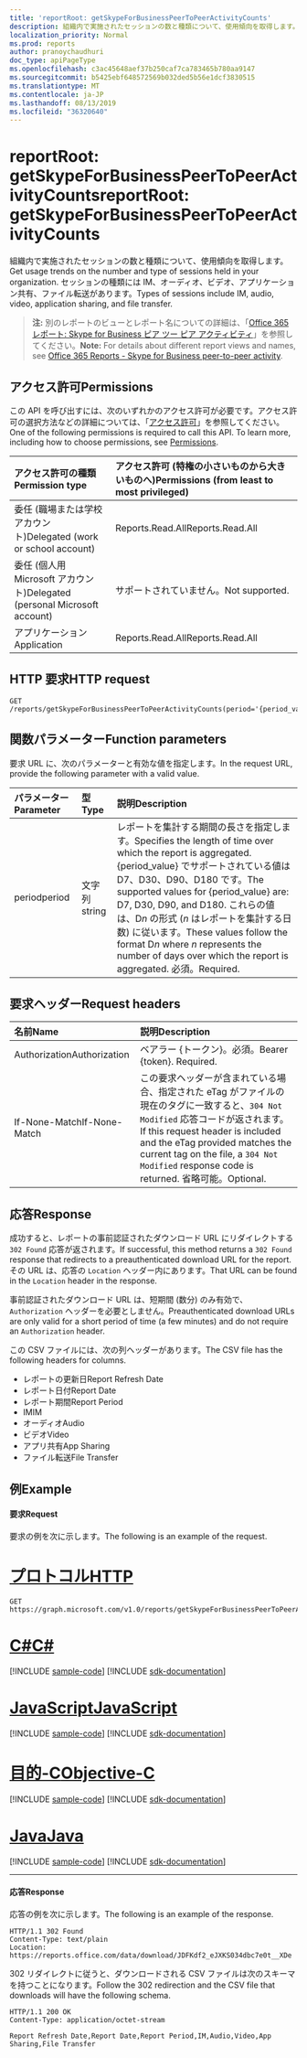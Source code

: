 ```yaml
---
title: 'reportRoot: getSkypeForBusinessPeerToPeerActivityCounts'
description: 組織内で実施されたセッションの数と種類について、使用傾向を取得します。 セッションの種類には IM、オーディオ、ビデオ、アプリケーション共有、ファイル転送があります。
localization_priority: Normal
ms.prod: reports
author: pranoychaudhuri
doc_type: apiPageType
ms.openlocfilehash: c3ac45648aef37b250caf7ca783465b780aa9147
ms.sourcegitcommit: b5425ebf648572569b032ded5b56e1dcf3830515
ms.translationtype: MT
ms.contentlocale: ja-JP
ms.lasthandoff: 08/13/2019
ms.locfileid: "36320640"
---
```

# <a name="reportroot-getskypeforbusinesspeertopeeractivitycounts"></a><span data-ttu-id="9bffa-104">reportRoot: getSkypeForBusinessPeerToPeerActivityCounts</span><span class="sxs-lookup"><span data-stu-id="9bffa-104">reportRoot: getSkypeForBusinessPeerToPeerActivityCounts</span></span>

<span data-ttu-id="9bffa-105">組織内で実施されたセッションの数と種類について、使用傾向を取得します。</span><span class="sxs-lookup"><span data-stu-id="9bffa-105">Get usage trends on the number and type of sessions held in your organization.</span></span> <span data-ttu-id="9bffa-106">セッションの種類には IM、オーディオ、ビデオ、アプリケーション共有、ファイル転送があります。</span><span class="sxs-lookup"><span data-stu-id="9bffa-106">Types of sessions include IM, audio, video, application sharing, and file transfer.</span></span>

> <span data-ttu-id="9bffa-107">**注:** 別のレポートのビューとレポート名についての詳細は、「[Office 365 レポート: Skype for Business ピア ツー ピア アクティビティ](https://support.office.com/client/Skype-for-Business-Online-peertopeer-activity-d3b2d569-4ee9-44b8-92bf-d518142f0713)」を参照してください。</span><span class="sxs-lookup"><span data-stu-id="9bffa-107">**Note:** For details about different report views and names, see [Office 365 Reports - Skype for Business peer-to-peer activity](https://support.office.com/client/Skype-for-Business-Online-peertopeer-activity-d3b2d569-4ee9-44b8-92bf-d518142f0713).</span></span>

## <a name="permissions"></a><span data-ttu-id="9bffa-108">アクセス許可</span><span class="sxs-lookup"><span data-stu-id="9bffa-108">Permissions</span></span>

<span data-ttu-id="9bffa-p103">この API を呼び出すには、次のいずれかのアクセス許可が必要です。アクセス許可の選択方法などの詳細については、「[アクセス許可](/graph/permissions-reference)」を参照してください。</span><span class="sxs-lookup"><span data-stu-id="9bffa-p103">One of the following permissions is required to call this API. To learn more, including how to choose permissions, see [Permissions](/graph/permissions-reference).</span></span>

| <span data-ttu-id="9bffa-111">アクセス許可の種類</span><span class="sxs-lookup"><span data-stu-id="9bffa-111">Permission type</span></span>                        | <span data-ttu-id="9bffa-112">アクセス許可 (特権の小さいものから大きいものへ)</span><span class="sxs-lookup"><span data-stu-id="9bffa-112">Permissions (from least to most privileged)</span></span> |
| :------------------------------------- | :--------------------------------------- |
| <span data-ttu-id="9bffa-113">委任 (職場または学校アカウント)</span><span class="sxs-lookup"><span data-stu-id="9bffa-113">Delegated (work or school account)</span></span>     | <span data-ttu-id="9bffa-114">Reports.Read.All</span><span class="sxs-lookup"><span data-stu-id="9bffa-114">Reports.Read.All</span></span>                         |
| <span data-ttu-id="9bffa-115">委任 (個人用 Microsoft アカウント)</span><span class="sxs-lookup"><span data-stu-id="9bffa-115">Delegated (personal Microsoft account)</span></span> | <span data-ttu-id="9bffa-116">サポートされていません。</span><span class="sxs-lookup"><span data-stu-id="9bffa-116">Not supported.</span></span>                           |
| <span data-ttu-id="9bffa-117">アプリケーション</span><span class="sxs-lookup"><span data-stu-id="9bffa-117">Application</span></span>                            | <span data-ttu-id="9bffa-118">Reports.Read.All</span><span class="sxs-lookup"><span data-stu-id="9bffa-118">Reports.Read.All</span></span>                         |

## <a name="http-request"></a><span data-ttu-id="9bffa-119">HTTP 要求</span><span class="sxs-lookup"><span data-stu-id="9bffa-119">HTTP request</span></span>


<!-- { "blockType": "ignored" } --> 

```http
GET /reports/getSkypeForBusinessPeerToPeerActivityCounts(period='{period_value}')
```

## <a name="function-parameters"></a><span data-ttu-id="9bffa-120">関数パラメーター</span><span class="sxs-lookup"><span data-stu-id="9bffa-120">Function parameters</span></span>

<span data-ttu-id="9bffa-121">要求 URL に、次のパラメーターと有効な値を指定します。</span><span class="sxs-lookup"><span data-stu-id="9bffa-121">In the request URL, provide the following parameter with a valid value.</span></span>

| <span data-ttu-id="9bffa-122">パラメーター</span><span class="sxs-lookup"><span data-stu-id="9bffa-122">Parameter</span></span> | <span data-ttu-id="9bffa-123">型</span><span class="sxs-lookup"><span data-stu-id="9bffa-123">Type</span></span>   | <span data-ttu-id="9bffa-124">説明</span><span class="sxs-lookup"><span data-stu-id="9bffa-124">Description</span></span>                              |
| :-------- | :----- | :--------------------------------------- |
| <span data-ttu-id="9bffa-125">period</span><span class="sxs-lookup"><span data-stu-id="9bffa-125">period</span></span>    | <span data-ttu-id="9bffa-126">文字列</span><span class="sxs-lookup"><span data-stu-id="9bffa-126">string</span></span> | <span data-ttu-id="9bffa-127">レポートを集計する期間の長さを指定します。</span><span class="sxs-lookup"><span data-stu-id="9bffa-127">Specifies the length of time over which the report is aggregated.</span></span> <span data-ttu-id="9bffa-128">{period_value} でサポートされている値は D7、D30、D90、D180 です。</span><span class="sxs-lookup"><span data-stu-id="9bffa-128">The supported values for {period_value} are: D7, D30, D90, and D180.</span></span> <span data-ttu-id="9bffa-129">これらの値は、D*n* の形式 (*n* はレポートを集計する日数) に従います。</span><span class="sxs-lookup"><span data-stu-id="9bffa-129">These values follow the format D*n* where *n* represents the number of days over which the report is aggregated.</span></span> <span data-ttu-id="9bffa-130">必須。</span><span class="sxs-lookup"><span data-stu-id="9bffa-130">Required.</span></span> |

## <a name="request-headers"></a><span data-ttu-id="9bffa-131">要求ヘッダー</span><span class="sxs-lookup"><span data-stu-id="9bffa-131">Request headers</span></span>

| <span data-ttu-id="9bffa-132">名前</span><span class="sxs-lookup"><span data-stu-id="9bffa-132">Name</span></span>          | <span data-ttu-id="9bffa-133">説明</span><span class="sxs-lookup"><span data-stu-id="9bffa-133">Description</span></span>                              |
| :------------ | :--------------------------------------- |
| <span data-ttu-id="9bffa-134">Authorization</span><span class="sxs-lookup"><span data-stu-id="9bffa-134">Authorization</span></span> | <span data-ttu-id="9bffa-p105">ベアラー {トークン}。必須。</span><span class="sxs-lookup"><span data-stu-id="9bffa-p105">Bearer {token}. Required.</span></span>                |
| <span data-ttu-id="9bffa-137">If-None-Match</span><span class="sxs-lookup"><span data-stu-id="9bffa-137">If-None-Match</span></span> | <span data-ttu-id="9bffa-138">この要求ヘッダーが含まれている場合、指定された eTag がファイルの現在のタグに一致すると、`304 Not Modified` 応答コードが返されます。</span><span class="sxs-lookup"><span data-stu-id="9bffa-138">If this request header is included and the eTag provided matches the current tag on the file, a `304 Not Modified` response code is returned.</span></span> <span data-ttu-id="9bffa-139">省略可能。</span><span class="sxs-lookup"><span data-stu-id="9bffa-139">Optional.</span></span> |

## <a name="response"></a><span data-ttu-id="9bffa-140">応答</span><span class="sxs-lookup"><span data-stu-id="9bffa-140">Response</span></span>

<span data-ttu-id="9bffa-141">成功すると、レポートの事前認証されたダウンロード URL にリダイレクトする `302 Found` 応答が返されます。</span><span class="sxs-lookup"><span data-stu-id="9bffa-141">If successful, this method returns a `302 Found` response that redirects to a preauthenticated download URL for the report.</span></span> <span data-ttu-id="9bffa-142">その URL は、応答の `Location` ヘッダー内にあります。</span><span class="sxs-lookup"><span data-stu-id="9bffa-142">That URL can be found in the `Location` header in the response.</span></span>

<span data-ttu-id="9bffa-143">事前認証されたダウンロード URL は、短期間 (数分) のみ有効で、`Authorization` ヘッダーを必要としません。</span><span class="sxs-lookup"><span data-stu-id="9bffa-143">Preauthenticated download URLs are only valid for a short period of time (a few minutes) and do not require an `Authorization` header.</span></span>

<span data-ttu-id="9bffa-144">この CSV ファイルには、次の列ヘッダーがあります。</span><span class="sxs-lookup"><span data-stu-id="9bffa-144">The CSV file has the following headers for columns.</span></span>

- <span data-ttu-id="9bffa-145">レポートの更新日</span><span class="sxs-lookup"><span data-stu-id="9bffa-145">Report Refresh Date</span></span>
- <span data-ttu-id="9bffa-146">レポート日付</span><span class="sxs-lookup"><span data-stu-id="9bffa-146">Report Date</span></span>
- <span data-ttu-id="9bffa-147">レポート期間</span><span class="sxs-lookup"><span data-stu-id="9bffa-147">Report Period</span></span>
- <span data-ttu-id="9bffa-148">IM</span><span class="sxs-lookup"><span data-stu-id="9bffa-148">IM</span></span>
- <span data-ttu-id="9bffa-149">オーディオ</span><span class="sxs-lookup"><span data-stu-id="9bffa-149">Audio</span></span>
- <span data-ttu-id="9bffa-150">ビデオ</span><span class="sxs-lookup"><span data-stu-id="9bffa-150">Video</span></span>
- <span data-ttu-id="9bffa-151">アプリ共有</span><span class="sxs-lookup"><span data-stu-id="9bffa-151">App Sharing</span></span>
- <span data-ttu-id="9bffa-152">ファイル転送</span><span class="sxs-lookup"><span data-stu-id="9bffa-152">File Transfer</span></span>

## <a name="example"></a><span data-ttu-id="9bffa-153">例</span><span class="sxs-lookup"><span data-stu-id="9bffa-153">Example</span></span>

#### <a name="request"></a><span data-ttu-id="9bffa-154">要求</span><span class="sxs-lookup"><span data-stu-id="9bffa-154">Request</span></span>

<span data-ttu-id="9bffa-155">要求の例を次に示します。</span><span class="sxs-lookup"><span data-stu-id="9bffa-155">The following is an example of the request.</span></span>


# <a name="httptabhttp"></a>[<span data-ttu-id="9bffa-156">プロトコル</span><span class="sxs-lookup"><span data-stu-id="9bffa-156">HTTP</span></span>](#tab/http)
<!--{
  "blockType": "request",
  "isComposable": true,
  "name": "reportroot_getskypeforbusinesspeertopeeractivitycounts"
}-->

```http
GET https://graph.microsoft.com/v1.0/reports/getSkypeForBusinessPeerToPeerActivityCounts(period='D7')
```
# <a name="ctabcsharp"></a>[<span data-ttu-id="9bffa-157">C#</span><span class="sxs-lookup"><span data-stu-id="9bffa-157">C#</span></span>](#tab/csharp)
[!INCLUDE [sample-code](../includes/snippets/csharp/reportroot-getskypeforbusinesspeertopeeractivitycounts-csharp-snippets.md)]
[!INCLUDE [sdk-documentation](../includes/snippets/snippets-sdk-documentation-link.md)]

# <a name="javascripttabjavascript"></a>[<span data-ttu-id="9bffa-158">JavaScript</span><span class="sxs-lookup"><span data-stu-id="9bffa-158">JavaScript</span></span>](#tab/javascript)
[!INCLUDE [sample-code](../includes/snippets/javascript/reportroot-getskypeforbusinesspeertopeeractivitycounts-javascript-snippets.md)]
[!INCLUDE [sdk-documentation](../includes/snippets/snippets-sdk-documentation-link.md)]

# <a name="objective-ctabobjc"></a>[<span data-ttu-id="9bffa-159">目的-C</span><span class="sxs-lookup"><span data-stu-id="9bffa-159">Objective-C</span></span>](#tab/objc)
[!INCLUDE [sample-code](../includes/snippets/objc/reportroot-getskypeforbusinesspeertopeeractivitycounts-objc-snippets.md)]
[!INCLUDE [sdk-documentation](../includes/snippets/snippets-sdk-documentation-link.md)]

# <a name="javatabjava"></a>[<span data-ttu-id="9bffa-160">Java</span><span class="sxs-lookup"><span data-stu-id="9bffa-160">Java</span></span>](#tab/java)
[!INCLUDE [sample-code](../includes/snippets/java/reportroot-getskypeforbusinesspeertopeeractivitycounts-java-snippets.md)]
[!INCLUDE [sdk-documentation](../includes/snippets/snippets-sdk-documentation-link.md)]

---


#### <a name="response"></a><span data-ttu-id="9bffa-161">応答</span><span class="sxs-lookup"><span data-stu-id="9bffa-161">Response</span></span>

<span data-ttu-id="9bffa-162">応答の例を次に示します。</span><span class="sxs-lookup"><span data-stu-id="9bffa-162">The following is an example of the response.</span></span>

<!-- {
  "blockType": "response",
  "truncated": true,
  "@odata.type": "microsoft.graph.report"
} -->

```http
HTTP/1.1 302 Found
Content-Type: text/plain
Location: https://reports.office.com/data/download/JDFKdf2_eJXKS034dbc7e0t__XDe
```

<span data-ttu-id="9bffa-163">302 リダイレクトに従うと、ダウンロードされる CSV ファイルは次のスキーマを持つことになります。</span><span class="sxs-lookup"><span data-stu-id="9bffa-163">Follow the 302 redirection and the CSV file that downloads will have the following schema.</span></span>

<!-- { "blockType": "ignored" } --> 

```http
HTTP/1.1 200 OK
Content-Type: application/octet-stream

Report Refresh Date,Report Date,Report Period,IM,Audio,Video,App Sharing,File Transfer
```
<!-- uuid: 8fcb5dbc-d5aa-4681-8e31-b001d5168d79 
2015-10-25 14:57:30 UTC -->
<!-- {
  "type": "#page.annotation",
  "description": "Example",
  "keywords": "",
  "section": "documentation",
  "tocPath": "",
  "suppressions": [
  ]
}-->
